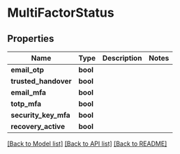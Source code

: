 # MultiFactorStatus

## Properties

Name | Type | Description | Notes
------------ | ------------- | ------------- | -------------
**email_otp** | **bool** |  | 
**trusted_handover** | **bool** |  | 
**email_mfa** | **bool** |  | 
**totp_mfa** | **bool** |  | 
**security_key_mfa** | **bool** |  | 
**recovery_active** | **bool** |  | 

[[Back to Model list]](../README.md#documentation-for-models) [[Back to API list]](../README.md#documentation-for-api-endpoints) [[Back to README]](../README.md)


